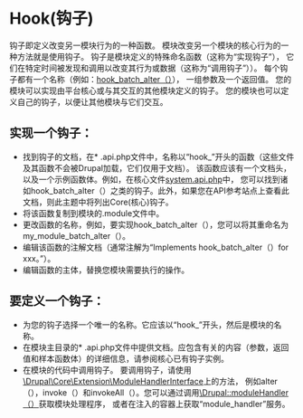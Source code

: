 Hook(钩子)
========
钩子即定义改变另一模块行为的一种函数。
模块改变另一个模块的核心行为的一种方法就是使用钩子。 钩子是模块定义的特殊命名函数（这称为“实现钩子”），
它们在特定时间被发现和调用以改变其行为或数据（这称为“调用钩子”））。 
每个钩子都有一个名称（例如：[hook_batch_alter（）](https://api.drupal.org/api/drupal/core%21lib%21Drupal%21Core%21Form%21form.api.php/function/hook_batch_alter/8.6.x)），
一组参数及一个返回值。 您的模块可以实现由平台核心或与其交互的其他模块定义的钩子。 
您的模块也可以定义自己的钩子，以便让其他模块与它们交互。
## 实现一个钩子：
* 找到钩子的文档，在* .api.php文件中，名称以“hook_”开头的函数（这些文件及其函数不会被Drupal加载，它们仅用于文档）。
该函数应该有一个文档头，以及一个示例函数体。例如，在核心文件[system.api.php](https://api.drupal.org/api/drupal/core%21modules%21system%21system.api.php/8.6.x)中，
您可以找到诸如hook_batch_alter（）之类的钩子。此外，如果您在API参考站点上查看此文档，则此主题中将列出Core(核心)钩子。
* 将该函数复制到模块的.module文件中。
* 更改函数的名称，例如，要实现hook_batch_alter（），您可以将其重命名为my_module_batch_alter（）。
* 编辑该函数的注解文档（通常注解为“Implements hook_batch_alter（）for xxx。”）。
* 编辑函数的主体，替换您模块需要执行的操作。
## 要定义一个钩子：
* 为您的钩子选择一个唯一的名称。它应该以“hook_”开头，然后是模块的名称。
* 在模块主目录的* .api.php文件中提供文档。应包含有关的内容（参数，返回值和样本函数体）的详细信息，请参阅核心已有钩子实例。
* 在模块的代码中调用钩子。
要调用钩子，请使用[\Drupal\Core\Extension\ModuleHandlerInterface](https://api.drupal.org/api/drupal/core%21lib%21Drupal%21Core%21Extension%21ModuleHandlerInterface.php/interface/ModuleHandlerInterface/8.6.x)上的方法，
例如alter（），invoke（）和invokeAll（）。您可以通过调用[\Drupal::moduleHandler（）](https://api.drupal.org/api/drupal/core%21lib%21Drupal.php/function/Drupal%3A%3AmoduleHandler/8.6.x)获取模块处理程序，
或者在注入的容器上获取​​“module_handler”服务。

